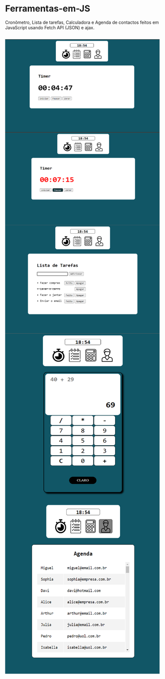 # Ferramentas-em-JS
Cronômetro, Lista de tarefas, Calculadora e Agenda de contactos feitos em JavaScript usando Fetch API (JSON) e ajax.

##


  <img align="center" alt="img" height="300" width="500" src="https://github.com/HercoZauZau/Ferramentas-em-JS/blob/main/imagens/Screenshot%20(216).png">
  <img align="center" alt="img" height="300" width="500" src="https://github.com/HercoZauZau/Ferramentas-em-JS/blob/main/imagens/Screenshot%20(217).png">
  <img align="center" alt="img" height="350" width="500" src="https://github.com/HercoZauZau/Ferramentas-em-JS/blob/main/imagens/Screenshot%20(218).png">
  <img align="center" alt="img" height="550" width="500" src="https://github.com/HercoZauZau/Ferramentas-em-JS/blob/main/imagens/Screenshot%20(219).png">
  <img align="center" alt="nodejs" height="550" width="500" src="https://github.com/HercoZauZau/Ferramentas-em-JS/blob/main/imagens/Screenshot%20(220).png">

